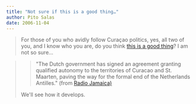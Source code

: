 ```yaml
---
title: "Not sure if this is a good thing…"
author: Pito Salas
date: 2006-11-04
---
```



>
> For those of you who avidly follow Curaçao politics, yes, all two of you,
> and I know who you are, do you think [this is a good
> thing](<http://www.radiojamaica.com/news/story.php?category=6&story=29736>)?
> I am not so sure…
>

>> "The Dutch government has signed an agreement granting qualified autonomy
to the territories of Curacao and St. Maarten, paving the way for the formal
end of the Netherlands Antilles." (from [Radio Jamaica)  
> ](<http://www.radiojamaica.com/news/story.php?category=6&story=29736>)
>
> We'll see how it develops.


